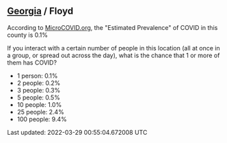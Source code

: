 
## [Georgia](/united-states/georgia) / Floyd

According to [MicroCOVID.org](http://microcovid.org),
the "Estimated Prevalence" of COVID in this county is 0.1%

If you interact with a certain number of people in this location
(all at once in a group, or spread out across the day), what is the chance that
1 or more of them has COVID?

- 1 person: 0.1%
- 2 people: 0.2%
- 3 people: 0.3%
- 5 people: 0.5%
- 10 people: 1.0%
- 25 people: 2.4%
- 100 people: 9.4%

Last updated: 2022-03-29 00:55:04.672008 UTC
